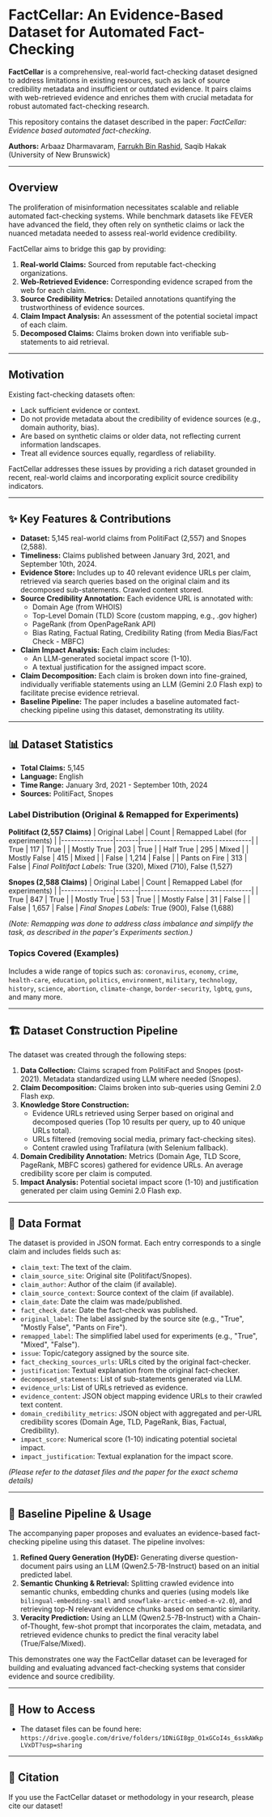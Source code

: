 # FactCellar: An Evidence-Based Dataset for Automated Fact-Checking

**FactCellar** is a comprehensive, real-world fact-checking dataset designed to address limitations in existing resources, such as lack of source credibility metadata and insufficient or outdated evidence. It pairs claims with web-retrieved evidence and enriches them with crucial metadata for robust automated fact-checking research.

This repository contains the dataset described in the paper: *FactCellar: Evidence based automated fact-checking*.

**Authors:** Arbaaz Dharmavaram, [Farrukh Bin Rashid](https://github.com/farrukhrashid1997), Saqib Hakak (University of New Brunswick)

---

## Overview

The proliferation of misinformation necessitates scalable and reliable automated fact-checking systems. While benchmark datasets like FEVER have advanced the field, they often rely on synthetic claims or lack the nuanced metadata needed to assess real-world evidence credibility.

FactCellar aims to bridge this gap by providing:

1.  **Real-world Claims:** Sourced from reputable fact-checking organizations.
2.  **Web-Retrieved Evidence:** Corresponding evidence scraped from the web for each claim.
3.  **Source Credibility Metrics:** Detailed annotations quantifying the trustworthiness of evidence sources.
4.  **Claim Impact Analysis:** An assessment of the potential societal impact of each claim.
5.  **Decomposed Claims:** Claims broken down into verifiable sub-statements to aid retrieval.

---

## Motivation

Existing fact-checking datasets often:
*   Lack sufficient evidence or context.
*   Do not provide metadata about the credibility of evidence sources (e.g., domain authority, bias).
*   Are based on synthetic claims or older data, not reflecting current information landscapes.
*   Treat all evidence sources equally, regardless of reliability.

FactCellar addresses these issues by providing a rich dataset grounded in recent, real-world claims and incorporating explicit source credibility indicators.

---

## ✨ Key Features & Contributions

*   **Dataset:** 5,145 real-world claims from PolitiFact (2,557) and Snopes (2,588).
*   **Timeliness:** Claims published between January 3rd, 2021, and September 10th, 2024.
*   **Evidence Store:** Includes up to 40 relevant evidence URLs per claim, retrieved via search queries based on the original claim and its decomposed sub-statements. Crawled content stored.
*   **Source Credibility Annotation:** Each evidence URL is annotated with:
    *   Domain Age (from WHOIS)
    *   Top-Level Domain (TLD) Score (custom mapping, e.g., .gov higher)
    *   PageRank (from OpenPageRank API)
    *   Bias Rating, Factual Rating, Credibility Rating (from Media Bias/Fact Check - MBFC)
*   **Claim Impact Analysis:** Each claim includes:
    *   An LLM-generated societal impact score (1-10).
    *   A textual justification for the assigned impact score.
*   **Claim Decomposition:** Each claim is broken down into fine-grained, individually verifiable statements using an LLM (Gemini 2.0 Flash exp) to facilitate precise evidence retrieval.
*   **Baseline Pipeline:** The paper includes a baseline automated fact-checking pipeline using this dataset, demonstrating its utility.

---

## 📊 Dataset Statistics

*   **Total Claims:** 5,145
*   **Language:** English
*   **Time Range:** January 3rd, 2021 - September 10th, 2024
*   **Sources:** PolitiFact, Snopes

### Label Distribution (Original & Remapped for Experiments)

**Politifact (2,557 Claims)**
| Original Label | Count | Remapped Label (for experiments) |
|----------------|-------|----------------------------------|
| True           | 117   | True                             |
| Mostly True    | 203   | True                             |
| Half True      | 295   | Mixed                            |
| Mostly False   | 415   | Mixed                            |
| False          | 1,214 | False                            |
| Pants on Fire  | 313   | False                            |
*Final Politifact Labels:* True (320), Mixed (710), False (1,527)

**Snopes (2,588 Claims)**
| Original Label | Count | Remapped Label (for experiments) |
|----------------|-------|----------------------------------|
| True           | 847   | True                             |
| Mostly True    | 53    | True                             |
| Mostly False   | 31    | False                            |
| False          | 1,657 | False                            |
*Final Snopes Labels:* True (900), False (1,688)

*(Note: Remapping was done to address class imbalance and simplify the task, as described in the paper's Experiments section.)*

### Topics Covered (Examples)

Includes a wide range of topics such as:
`coronavirus`, `economy`, `crime`, `health-care`, `education`, `politics`, `environment`, `military`, `technology`, `history`, `science`, `abortion`, `climate-change`, `border-security`, `lgbtq`, `guns`, and many more.

---

## 🏗️ Dataset Construction Pipeline

The dataset was created through the following steps:
1.  **Data Collection:** Claims scraped from PolitiFact and Snopes (post-2021). Metadata standardized using LLM where needed (Snopes).
2.  **Claim Decomposition:** Claims broken into sub-queries using Gemini 2.0 Flash exp.
3.  **Knowledge Store Construction:**
    *   Evidence URLs retrieved using Serper based on original and decomposed queries (Top 10 results per query, up to 40 unique URLs total).
    *   URLs filtered (removing social media, primary fact-checking sites).
    *   Content crawled using Trafilatura (with Selenium fallback).
4.  **Domain Credibility Annotation:** Metrics (Domain Age, TLD Score, PageRank, MBFC scores) gathered for evidence URLs. An average credibility score per claim is computed.
5.  **Impact Analysis:** Potential societal impact score (1-10) and justification generated per claim using Gemini 2.0 Flash exp.

---

## 💾 Data Format

The dataset is provided in JSON format. Each entry corresponds to a single claim and includes fields such as:

*   `claim_text`: The text of the claim.
*   `claim_source_site`: Original site (Politifact/Snopes).
*   `claim_author`: Author of the claim (if available).
*   `claim_source_context`: Source context of the claim (if available).
*   `claim_date`: Date the claim was made/published.
*   `fact_check_date`: Date the fact-check was published.
*   `original_label`: The label assigned by the source site (e.g., "True", "Mostly False", "Pants on Fire").
*   `remapped_label`: The simplified label used for experiments (e.g., "True", "Mixed", "False").
*   `issue`: Topic/category assigned by the source site.
*   `fact_checking_sources_urls`: URLs cited by the original fact-checker.
*   `justification`: Textual explanation from the original fact-checker.
*   `decomposed_statements`: List of sub-statements generated via LLM.
*   `evidence_urls`: List of URLs retrieved as evidence.
*   `evidence_content`: JSON object mapping evidence URLs to their crawled text content.
*   `domain_credibility_metrics`: JSON object with aggregated and per-URL credibility scores (Domain Age, TLD, PageRank, Bias, Factual, Credibility).
*   `impact_score`: Numerical score (1-10) indicating potential societal impact.
*   `impact_justification`: Textual explanation for the impact score.

*(Please refer to the dataset files and the paper for the exact schema details)*

---

## 🚀 Baseline Pipeline & Usage

The accompanying paper proposes and evaluates an evidence-based fact-checking pipeline using this dataset. The pipeline involves:

1.  **Refined Query Generation (HyDE):** Generating diverse question-document pairs using an LLM (Qwen2.5-7B-Instruct) based on an initial predicted label.
2.  **Semantic Chunking & Retrieval:** Splitting crawled evidence into semantic chunks, embedding chunks and queries (using models like `bilingual-embedding-small` and `snowflake-arctic-embed-m-v2.0`), and retrieving top-N relevant evidence chunks based on semantic similarity.
3.  **Veracity Prediction:** Using an LLM (Qwen2.5-7B-Instruct) with a Chain-of-Thought, few-shot prompt that incorporates the claim, metadata, and retrieved evidence chunks to predict the final veracity label (True/False/Mixed).

This demonstrates one way the FactCellar dataset can be leveraged for building and evaluating advanced fact-checking systems that consider evidence and source credibility.

---

## 📁 How to Access

*   The dataset files can be found here: `https://drive.google.com/drive/folders/1DNiGI8gp_O1xGCoI4s_6sskAWkpLVxDT?usp=sharing` <!-- Add link here -->
---

## 📜 Citation
If you use the FactCellar dataset or methodology in your research, please cite our dataset!
